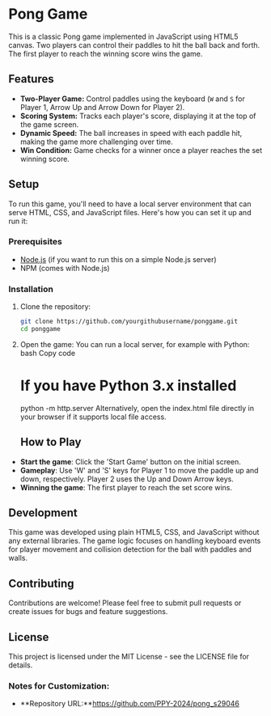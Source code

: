 # Pong Game

This is a classic Pong game implemented in JavaScript using HTML5 canvas. Two players can control their paddles to hit the ball back and forth. The first player to reach the winning score wins the game.

## Features

- **Two-Player Game:** Control paddles using the keyboard (`W` and `S` for Player 1, Arrow Up and Arrow Down for Player 2).
- **Scoring System:** Tracks each player's score, displaying it at the top of the game screen.
- **Dynamic Speed:** The ball increases in speed with each paddle hit, making the game more challenging over time.
- **Win Condition:** Game checks for a winner once a player reaches the set winning score.

## Setup

To run this game, you'll need to have a local server environment that can serve HTML, CSS, and JavaScript files. Here's how you can set it up and run it:

### Prerequisites

- [Node.js](https://nodejs.org/en/) (if you want to run this on a simple Node.js server)
- NPM (comes with Node.js)

### Installation

1. Clone the repository:
   ```bash
   git clone https://github.com/yourgithubusername/ponggame.git
   cd ponggame
2. Open the game:
   You can run a local server, for example with Python:
   bash
   Copy code
   # If you have Python 3.x installed
    python -m http.server
   Alternatively, open the index.html file directly in your browser if it supports local file access.

   ## How to Play

- **Start the game**: Click the 'Start Game' button on the initial screen.
- **Gameplay**: Use 'W' and 'S' keys for Player 1 to move the paddle up and down, respectively. Player 2 uses the Up and Down Arrow keys.
- **Winning the game**: The first player to reach the set score wins.

## Development

This game was developed using plain HTML5, CSS, and JavaScript without any external libraries. The game logic focuses on handling keyboard events for player movement and collision detection for the ball with paddles and walls.

## Contributing

Contributions are welcome! Please feel free to submit pull requests or create issues for bugs and feature suggestions.

## License

This project is licensed under the MIT License - see the LICENSE file for details.


### Notes for Customization:

- **Repository URL:**https://github.com/PPY-2024/pong_s29046
